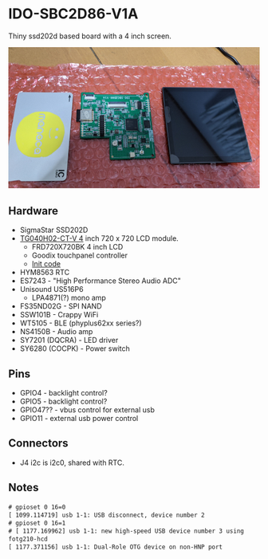 # IDO-SBC2D86-V1A

Thiny ssd202d based board with a 4 inch screen.

![boardandlcd](front_thumb.jpg)

## Hardware

- SigmaStar SSD202D
- [TG040H02-CT-V 4](https://www.panelook.cn/TG040H02-CT-V1-4inch-TFT-display-720-720-IPS-LCD-450cd-m-sup2-30PINS-MIPI-Square-LCD-detail_107480.html) inch 720 x 720 LCD module.
  - FRD720X720BK 4 inch LCD
  - Goodix touchpanel controller
  - [Init code](https://github.com/wireless-tag-com/openwrt-ssd20x/blob/ad8305b3234bdb2b3207c5c8c3a07696cb3a18df/18.06/package/sigmastar/sstar-init/files/FRD720X720BK/config/LCM/FRD720x720BK_MIPI.ini)
- HYM8563 RTC
- ES7243 - "High Performance Stereo Audio ADC"
- Unisound US516P6
  - LPA4871(?) mono amp
- FS35ND02G - SPI NAND
- SSW101B - Crappy WiFi
- WT5105 - BLE (phyplus62xx series?)
- NS4150B - Audio amp
- SY7201 (DQCRA) - LED driver
- SY6280 (COCPK) - Power switch


## Pins

- GPIO4 - backlight control?
- GPIO5 - backlight control?
- GPIO47?? - vbus control for external usb
- GPIO11 - external usb power control

## Connectors

- J4 i2c is i2c0, shared with RTC.

## Notes

```
# gpioset 0 16=0
[ 1099.114719] usb 1-1: USB disconnect, device number 2
# gpioset 0 16=1
# [ 1177.169962] usb 1-1: new high-speed USB device number 3 using fotg210-hcd
[ 1177.371156] usb 1-1: Dual-Role OTG device on non-HNP port
```
